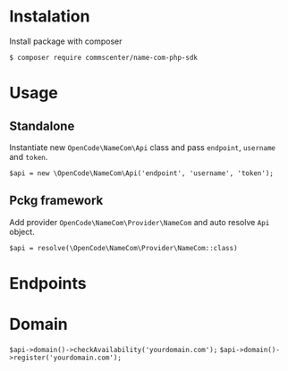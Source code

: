 # Instalation
Install package with composer

``$ composer require commscenter/name-com-php-sdk``

# Usage

## Standalone
Instantiate new ``OpenCode\NameCom\Api`` class and pass ``endpoint``, ``username`` and ``token``.

``$api = new \OpenCode\NameCom\Api('endpoint', 'username', 'token');``

## Pckg framework
Add provider ``OpenCode\NameCom\Provider\NameCom`` and auto resolve ``Api`` object.

`` $api = resolve(\OpenCode\NameCom\Provider\NameCom::class) ``

# Endpoints
# Domain
``$api->domain()->checkAvailability('yourdomain.com');``
``$api->domain()->register('yourdomain.com');``